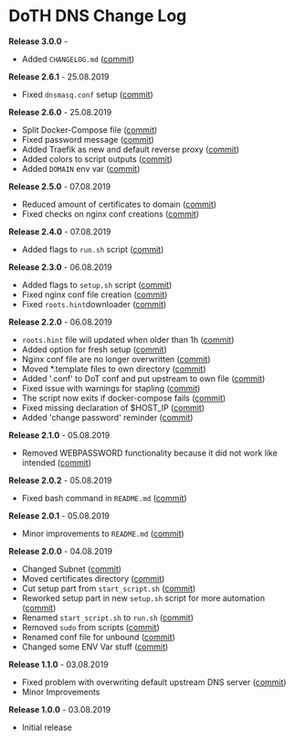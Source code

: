 # DoTH DNS Change Log

**Release 3.0.0** -
* Added `CHANGELOG.md` ([commit](tba))

**Release 2.6.1** - 25.08.2019
- Fixed `dnsmasq.conf` setup ([commit](https://github.com/Cielquan/docker-pihole-unbound-encrypted/commit/5e7f2b0526accb7f2e1faf892962b0a697906c38))

**Release 2.6.0** - 25.08.2019
- Split Docker-Compose file ([commit](https://github.com/Cielquan/docker-pihole-unbound-encrypted/commit/ea00a3ebfc946ff858d84a02ae2d9678cb502b14))
- Fixed password message ([commit](https://github.com/Cielquan/docker-pihole-unbound-encrypted/commit/5f2f5f0b1d3217132172ea2946c108339f26b596))
- Added Traefik as new and default reverse proxy ([commit](https://github.com/Cielquan/docker-pihole-unbound-encrypted/commit/f7f680b1306b5fea358d5d78e90e3ec4111c6ae0))
- Added colors to script outputs ([commit](https://github.com/Cielquan/docker-pihole-unbound-encrypted/commit/f7f680b1306b5fea358d5d78e90e3ec4111c6ae0))
- Added `DOMAIN` env var ([commit](https://github.com/Cielquan/docker-pihole-unbound-encrypted/commit/7439e7b6e2a02b462b2f7a351c94616eaa8b711f))

**Release 2.5.0** - 07.08.2019
- Reduced amount of certificates to domain ([commit](https://github.com/Cielquan/docker-pihole-unbound-encrypted/commit/031d52ddf0098bca91c62c904e44da414df20fa5))
- Fixed checks on nginx conf creations ([commit](https://github.com/Cielquan/docker-pihole-unbound-encrypted/commit/cf832e506cd6bf2c5d955e49a37e963a7b5725bf))

**Release 2.4.0** - 07.08.2019
- Added flags to `run.sh` script ([commit](https://github.com/Cielquan/docker-pihole-unbound-encrypted/commit/c4232efdb2cdae87a49ecb328e49eea7fd06287e))

**Release 2.3.0** - 06.08.2019
- Added flags to `setup.sh` script ([commit](https://github.com/Cielquan/docker-pihole-unbound-encrypted/commit/0c58e1ac135e17b1137ee3ee649a3c4a35dc6727))
- Fixed nginx conf file creation ([commit](https://github.com/Cielquan/docker-pihole-unbound-encrypted/commit/636c0a4ea60df39dd03007133995abcfb5dd22fb))
- Fixed `roots.hint`downloader ([commit](https://github.com/Cielquan/docker-pihole-unbound-encrypted/commit/535cc44eaad24c4143c3e7eb01836887d0676d3a))

**Release 2.2.0** - 06.08.2019
- `roots.hint` file will updated when older than 1h ([commit](https://github.com/Cielquan/docker-pihole-unbound-encrypted/commit/55eb020d321f2c921a76238377710e71b113aaab))
- Added option for fresh setup ([commit](https://github.com/Cielquan/docker-pihole-unbound-encrypted/commit/55eb020d321f2c921a76238377710e71b113aaab))
- Nginx conf file are no longer overwritten ([commit](https://github.com/Cielquan/docker-pihole-unbound-encrypted/commit/23d62361fd91835265b69caff16a4b9c8203df3b))
- Moved *.template files to own directory ([commit](https://github.com/Cielquan/docker-pihole-unbound-encrypted/commit/8ca4b4ef55a352d54f85e3823abc775fcd800d83))
- Added '.conf' to DoT conf and put upstream to own file ([commit](https://github.com/Cielquan/docker-pihole-unbound-encrypted/commit/8ca4b4ef55a352d54f85e3823abc775fcd800d83))
- Fixed issue with warnings for stapling ([commit](https://github.com/Cielquan/docker-pihole-unbound-encrypted/commit/8ca4b4ef55a352d54f85e3823abc775fcd800d83))
- The script now exits if docker-compose fails ([commit](https://github.com/Cielquan/docker-pihole-unbound-encrypted/commit/e6452effbe2d1a4e31faba9a2dfab816b4d26804))
- Fixed missing declaration of $HOST_IP ([commit](https://github.com/Cielquan/docker-pihole-unbound-encrypted/commit/e6452effbe2d1a4e31faba9a2dfab816b4d26804))
- Added 'change password' reminder ([commit](https://github.com/Cielquan/docker-pihole-unbound-encrypted/commit/e6452effbe2d1a4e31faba9a2dfab816b4d26804))

**Release 2.1.0** - 05.08.2019
- Removed WEBPASSWORD functionality because it did not work like intended ([commit](https://github.com/Cielquan/docker-pihole-unbound-encrypted/commit/c603ec96cc13dbab748c1a504f414e8afe2b9a36))

**Release 2.0.2** - 05.08.2019
- Fixed bash command in `README.md` ([commit](https://github.com/Cielquan/docker-pihole-unbound-encrypted/commit/ed86aaa2718ab33c885b27b3f153b6465cfcda79))

**Release 2.0.1** - 05.08.2019
- Minor improvements to `README.md` ([commit](https://github.com/Cielquan/docker-pihole-unbound-encrypted/commit/d254424dedd7053b2aece03939c78eb70970d376))

**Release 2.0.0** - 04.08.2019
- Changed Subnet ([commit](https://github.com/Cielquan/docker-pihole-unbound-encrypted/commit/a5bb6e659ba528922d122e3d669d7459563b1e89))
- Moved certificates directory ([commit](https://github.com/Cielquan/docker-pihole-unbound-encrypted/commit/7866d6fd71c5ac6cf9f56666591016c190087ce8))
- Cut setup part from `start_script.sh` ([commit](https://github.com/Cielquan/docker-pihole-unbound-encrypted/commit/dcfdb203eb28787aaa81362eee7d2acef409d2bd))
- Reworked setup part in new `setup.sh` script for more automation ([commit](https://github.com/Cielquan/docker-pihole-unbound-encrypted/commit/a58be8d660321be2d3a8e219ea632ab31ea2279f))
- Renamed `start_script.sh` to `run.sh` ([commit](https://github.com/Cielquan/docker-pihole-unbound-encrypted/commit/f1d537651b147ab106b57d0c7e8a397a556dcb9a))
- Removed `sudo` from scripts ([commit](https://github.com/Cielquan/docker-pihole-unbound-encrypted/commit/7e8ff35ac7e372e3941fab32b957074d522fa8a6))
- Renamed conf file for unbound ([commit](https://github.com/Cielquan/docker-pihole-unbound-encrypted/commit/0c78b24dd82c1aae2709acd80c3a77396228ac5a))
- Changed some ENV Var stuff ([commit](https://github.com/Cielquan/docker-pihole-unbound-encrypted/commit/93f1b97fc71de90f9da73a54aae54254e67acfb5))

**Release 1.1.0** - 03.08.2019
- Fixed problem with overwriting default upstream DNS server ([commit](https://github.com/Cielquan/docker-pihole-unbound-encrypted/commit/5fccc19555f6a4fc353a707f780bd734985d8e82))
- Minor Improvements

**Release 1.0.0** - 03.08.2019
- Initial release

